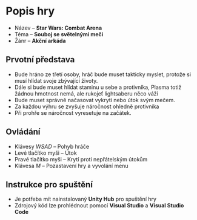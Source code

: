 # Popis hry

* Název – **Star Wars: Combat Arena**
* Téma – **Souboj se světelnými meči**
* Žánr – **Akční arkáda**

## Prvotní představa
* Bude hráno ze třetí osoby, hráč bude muset takticky myslet, protože si musí hlídat svoje zbývající životy.
* Dále si bude muset hlídat staminu u sebe a protivníka, Plasma totiž žádnou hmotnost nemá, ale rukojeť lightsaberu něco váží
* Bude muset správně načasovat vykrytí nebo útok svým mečem.
* Za každou výhru se zvyšuje náročnost ohledně protivníka
* Při prohře se náročnost vyresetuje na začátek.

## Ovládání

* Klávesy _WSAD_ – Pohyb hráče
* Levé tlačítko myši – Útok
* Pravé tlačítko myši – Krytí proti nepřátelským útokům
* Klávesa _M_ – Pozastavení hry a vyvolání menu

## Instrukce pro spuštění

* Je potřeba mít nainstalovaný **Unity Hub** pro spuštění hry
* Zdrojový kód lze prohlédnout pomocí **Visual Studio** a **Visual Studio Code**
